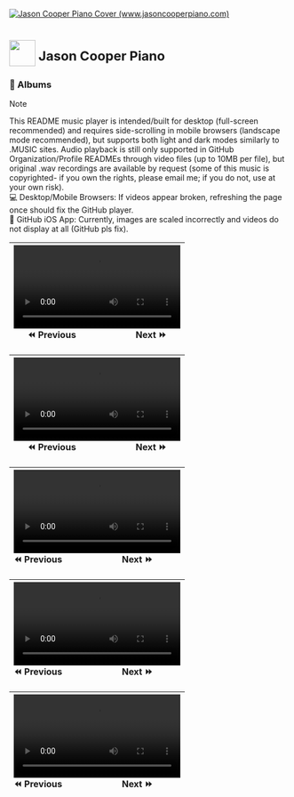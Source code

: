 <a href="https://www.jasoncooperpiano.com"><img src="https://github.com/user-attachments/assets/de1dc0ea-97a3-40aa-a027-ad44b7af9302" alt="Jason Cooper Piano Cover (www.jasoncooperpiano.com)"></a>
# <a name="0" href='https://www.jasoncooperpiano.com'><img src='https://github.com/user-attachments/assets/031590f8-e85a-4e16-ab45-ee3b29f03b91' style='width:47px;height:47px;'></a><sup>  Jason Cooper Piano</sup>
### :minidisc: Albums
> [!NOTE]
> This README music player is intended/built for desktop (full-screen recommended) and requires side-scrolling in mobile browsers (landscape mode recommended), but supports both light and dark modes similarly to .MUSIC sites. Audio playback is still only supported in GitHub Organization/Profile READMEs through video files (up to 10MB per file), but original .wav recordings are available by request (some of this music is copyrighted- if you own the rights, please email me; if you do not, use at your own risk).<br/>:computer: Desktop/Mobile Browsers: If videos appear broken, refreshing the page once should fix the GitHub player.<br/>:iphone: GitHub iOS App: Currently, images are scaled incorrectly and videos do not display at all (GitHub pls fix).


|<video preload="metadata" src='https://github.com/user-attachments/assets/353b313b-8132-47fb-9fd1-6fef111c5a79'></video><br/>:rewind:&nbsp;Previous&nbsp;&nbsp;&nbsp;&nbsp;&nbsp;&nbsp;&nbsp;&nbsp;&nbsp;&nbsp;&nbsp;&nbsp;&nbsp;&nbsp;&nbsp;&nbsp;&nbsp;&nbsp;&nbsp;&nbsp;&nbsp;&nbsp;&nbsp;&nbsp;&nbsp;Next&nbsp;:fast_forward:|
|:-:|

|<video preload="metadata" src='https://github.com/user-attachments/assets/a74e7c25-0cfc-4a96-93a6-ce85e82e9fc1'></video><br/>:rewind:&nbsp;Previous&nbsp;&nbsp;&nbsp;&nbsp;&nbsp;&nbsp;&nbsp;&nbsp;&nbsp;&nbsp;&nbsp;&nbsp;&nbsp;&nbsp;&nbsp;&nbsp;&nbsp;&nbsp;&nbsp;&nbsp;&nbsp;&nbsp;&nbsp;&nbsp;&nbsp;Next&nbsp;:fast_forward:|
|:-:|

|<video src='https://github.com/user-attachments/assets/5a74f316-fe14-4362-a5b0-5f415b00e052'></video><br/>:rewind:&nbsp;Previous&nbsp;&nbsp;&nbsp;&nbsp;&nbsp;&nbsp;&nbsp;&nbsp;&nbsp;&nbsp;&nbsp;&nbsp;&nbsp;&nbsp;&nbsp;&nbsp;&nbsp;&nbsp;&nbsp;&nbsp;&nbsp;&nbsp;&nbsp;&nbsp;&nbsp;Next&nbsp;:fast_forward:|
|:--|

|<video src='https://github.com/user-attachments/assets/f18a7010-95eb-47e1-971d-bb94f57f5136'></video><br/>:rewind:&nbsp;Previous&nbsp;&nbsp;&nbsp;&nbsp;&nbsp;&nbsp;&nbsp;&nbsp;&nbsp;&nbsp;&nbsp;&nbsp;&nbsp;&nbsp;&nbsp;&nbsp;&nbsp;&nbsp;&nbsp;&nbsp;&nbsp;&nbsp;&nbsp;&nbsp;&nbsp;Next&nbsp;:fast_forward:|
|:--|

|<video src='https://github.com/user-attachments/assets/5dfa6a4a-bc6d-4103-81cb-06b1c693160c'></video><br/>:rewind:&nbsp;Previous&nbsp;&nbsp;&nbsp;&nbsp;&nbsp;&nbsp;&nbsp;&nbsp;&nbsp;&nbsp;&nbsp;&nbsp;&nbsp;&nbsp;&nbsp;&nbsp;&nbsp;&nbsp;&nbsp;&nbsp;&nbsp;&nbsp;&nbsp;&nbsp;&nbsp;Next&nbsp;:fast_forward:|
|:--|



<!--
|[A Jason Cooper Christmas (SoundCloud)](https://soundcloud.com/jasoncooperpiano/sets/ajasoncooperchristmas?si=ef5b0c1a4bb44e05855c37c80a20ac9a&utm_source=clipboard&utm_medium=text&utm_campaign=social_sharing)<br/><sub><a href="https://soundcloud.com/jasoncooperpiano/sets/ajasoncooperchristmas?si=ef5b0c1a4bb44e05855c37c80a20ac9a&utm_source=clipboard&utm_medium=text&utm_campaign=social_sharing"><img src="https://github.com/user-attachments/assets/2e508715-ea33-43ec-9d67-68cd13c35f2a" alt="A Jason Cooper Christmas (SoundCloud)" style="width:400px;height:400px;"></a></sub><br/>&nbsp;&nbsp;&nbsp;&nbsp;&nbsp;&nbsp;&nbsp;&nbsp;&nbsp;&nbsp;&nbsp;&nbsp;&nbsp;&nbsp;&nbsp;&nbsp;&nbsp;&nbsp;&nbsp;&nbsp;&nbsp;&nbsp;&nbsp;&nbsp;&nbsp;&nbsp;&nbsp;&nbsp;&nbsp;&nbsp;&nbsp;&nbsp;&nbsp;&nbsp;&nbsp;&nbsp;&nbsp;&nbsp;&nbsp;&nbsp;&nbsp;&nbsp;&nbsp;&nbsp;&nbsp;&nbsp;&nbsp;&nbsp;&nbsp;&nbsp;&nbsp;&nbsp;&nbsp;&nbsp;_______[:fast_forward:](#1)<br/><sub>[A Holly Jolly Christmas](#1) \| [All I Want For Christmas Is You](#2) \| [Christmas Time Is Here](#3) \| [I'll Be Home For Christmas](#4) \| [I've Got My Love To Keep Me Warm](#5) \| [Jingle Bells](#6) \| [O Christmas Tree](#7) \| [Rockin' Around The Christmas Tree](#8) \| [Rudolph The Red Nosed Reindeer](#9) \| [The Christmas Song](#10)</sub>|[On Cooper Street (SoundCloud)](https://soundcloud.com/jasoncooperpiano/sets/oncooperstreet?si=fcbfbf98b6b3425ab954d63016038917&utm_source=clipboard&utm_medium=text&utm_campaign=social_sharing)<br/><sub><a href="https://soundcloud.com/jasoncooperpiano/sets/oncooperstreet?si=fcbfbf98b6b3425ab954d63016038917&utm_source=clipboard&utm_medium=text&utm_campaign=social_sharing"><img src="https://github.com/user-attachments/assets/687f88f0-46ca-47cd-8238-8a55642fe7be" alt="On Cooper Street (SoundCloud)" style="width:400px;height:400px;"></a></sub><br/>&nbsp;&nbsp;&nbsp;&nbsp;&nbsp;&nbsp;&nbsp;&nbsp;&nbsp;&nbsp;&nbsp;&nbsp;&nbsp;&nbsp;&nbsp;&nbsp;&nbsp;&nbsp;&nbsp;&nbsp;&nbsp;&nbsp;&nbsp;&nbsp;&nbsp;&nbsp;&nbsp;&nbsp;&nbsp;&nbsp;&nbsp;&nbsp;&nbsp;&nbsp;&nbsp;&nbsp;&nbsp;&nbsp;&nbsp;&nbsp;&nbsp;&nbsp;&nbsp;&nbsp;&nbsp;&nbsp;&nbsp;&nbsp;&nbsp;&nbsp;&nbsp;&nbsp;&nbsp;&nbsp;_______[:fast_forward:](#1)<br/><sub>[All The Things You Are](#1) \| [Autumn Leaves](#2) \| [Bushel and a Peck / Chattanooga Choo Choo](#3) \| [Close To You](#4) \| [Don't Get Around Much Anymore](#5) \| [Isn't She Lovely / Piano Man](#6) \| [Just The Two Of Us](#7) \| [Moondance / Bumble Boogie](#8) \| [When I Was Your Man](#9) \| [Prelude in G minor, Op. 23, No. 5 - Sergei Rachmaninoff](#10)</sub>|
|:-:|:-:|
|<a name="1"></a>[A Holly Jolly Christmas (SoundCloud)](https://soundcloud.com/jasoncooperpiano/a-holly-jolly-christmas?in=jasoncooperpiano/sets/ajasoncooperchristmas&si=0ec70b1fc5c34dbb8e876b60ff0118a6&utm_source=clipboard&utm_medium=text&utm_campaign=social_sharing)<br/><sup>[Back to Albums](#0)</sup><video src='https://github.com/user-attachments/assets/11a81391-9e8a-470d-8c7b-5b3683c30322'></video><br/>[:rewind:](#10)&nbsp;&nbsp;&nbsp;&nbsp;&nbsp;&nbsp;&nbsp;&nbsp;&nbsp;&nbsp;&nbsp;&nbsp;&nbsp;&nbsp;&nbsp;&nbsp;&nbsp;&nbsp;&nbsp;&nbsp;&nbsp;&nbsp;&nbsp;&nbsp;&nbsp;&nbsp;&nbsp;&nbsp;&nbsp;&nbsp;&nbsp;&nbsp;&nbsp;&nbsp;&nbsp;&nbsp;&nbsp;&nbsp;&nbsp;&nbsp;&nbsp;&nbsp;&nbsp;&nbsp;&nbsp;&nbsp;&nbsp;&nbsp;&nbsp;&nbsp;&nbsp;&nbsp;&nbsp;&nbsp;_______[:fast_forward:](#2)<br/><sub>***A Holly Jolly Christmas*** \| [All I Want For Christmas Is You](#2) \| [Christmas Time Is Here](#3) \| [I'll Be Home For Christmas](#4) \| [I've Got My Love To Keep Me Warm](#5) \| [Jingle Bells](#6) \| [O Christmas Tree](#7) \| [Rockin' Around The Christmas Tree](#8) \| [Rudolph The Red Nosed Reindeer](#9) \| [The Christmas Song](#10)</sub>|[All The Things You Are (SoundCloud)](https://soundcloud.com/jasoncooperpiano/all-the-things-you-are?in=jasoncooperpiano/sets/oncooperstreet&si=36c19395abbf498c8ea4e92fee684842&utm_source=clipboard&utm_medium=text&utm_campaign=social_sharing)<br/><sup>[Back to Albums](#0)</sup><video src='https://github.com/user-attachments/assets/d7107f85-4ba0-497b-ba39-741670c1b75a'></video><br/>[:rewind:](#10)&nbsp;&nbsp;&nbsp;&nbsp;&nbsp;&nbsp;&nbsp;&nbsp;&nbsp;&nbsp;&nbsp;&nbsp;&nbsp;&nbsp;&nbsp;&nbsp;&nbsp;&nbsp;&nbsp;&nbsp;&nbsp;&nbsp;&nbsp;&nbsp;&nbsp;&nbsp;&nbsp;&nbsp;&nbsp;&nbsp;&nbsp;&nbsp;&nbsp;&nbsp;&nbsp;&nbsp;&nbsp;&nbsp;&nbsp;&nbsp;&nbsp;&nbsp;&nbsp;&nbsp;&nbsp;&nbsp;&nbsp;&nbsp;&nbsp;&nbsp;&nbsp;&nbsp;&nbsp;&nbsp;_______[:fast_forward:](#2)<br/><sub>***All The Things You Are*** \| [Autumn Leaves](#2) \| [Bushel and a Peck / Chattanooga Choo Choo](#3) \| [Close To You](#4) \| [Don't Get Around Much Anymore](#5) \| [Isn't She Lovely / Piano Man](#6) \| [Just The Two Of Us](#7) \| [Moondance / Bumble Boogie](#8) \| [When I Was Your Man](#9) \| [Prelude in G minor, Op. 23, No. 5 - Sergei Rachmaninoff](#10)</sub>|
|<a name="2"></a>[All I Want For Christmas Is You (SoundCloud)](https://soundcloud.com/jasoncooperpiano/all-i-want-for-christmas-is-you?in=jasoncooperpiano/sets/ajasoncooperchristmas&si=5a3f4a6889854e8db869e38a70898ddb&utm_source=clipboard&utm_medium=text&utm_campaign=social_sharing)<br/><sup>[Back to Albums](#0)</sup><video src='https://github.com/user-attachments/assets/d6cf44f4-459f-4088-b5f8-bf4198825910'></video><br/>[:rewind:](#1)&nbsp;&nbsp;&nbsp;&nbsp;&nbsp;&nbsp;&nbsp;&nbsp;&nbsp;&nbsp;&nbsp;&nbsp;&nbsp;&nbsp;&nbsp;&nbsp;&nbsp;&nbsp;&nbsp;&nbsp;&nbsp;&nbsp;&nbsp;&nbsp;&nbsp;&nbsp;&nbsp;&nbsp;&nbsp;&nbsp;&nbsp;&nbsp;&nbsp;&nbsp;&nbsp;&nbsp;&nbsp;&nbsp;&nbsp;&nbsp;&nbsp;&nbsp;&nbsp;&nbsp;&nbsp;&nbsp;&nbsp;&nbsp;&nbsp;&nbsp;&nbsp;&nbsp;&nbsp;&nbsp;_______[:fast_forward:](#3)<br/><sub>[A Holly Jolly Christmas](#1) \| ***All I Want For Christmas Is You*** \| [Christmas Time Is Here](#3) \| [I'll Be Home For Christmas](#4) \| [I've Got My Love To Keep Me Warm](#5) \| [Jingle Bells](#6) \| [O Christmas Tree](#7) \| [Rockin' Around The Christmas Tree](#8) \| [Rudolph The Red Nosed Reindeer](#9) \| [The Christmas Song](#10)</sub>|[Autumn Leaves (SoundCloud)](https://soundcloud.com/jasoncooperpiano/autumn-leaves?in=jasoncooperpiano/sets/oncooperstreet&si=ff9b557154ba45eaa97e1d454468882e&utm_source=clipboard&utm_medium=text&utm_campaign=social_sharing)<br/><sup>[Back to Albums](#0)</sup><video src='https://github.com/user-attachments/assets/49cd3525-f33c-4ea8-85de-4f9b3a6d590b'></video><br/>[:rewind:](#1)&nbsp;&nbsp;&nbsp;&nbsp;&nbsp;&nbsp;&nbsp;&nbsp;&nbsp;&nbsp;&nbsp;&nbsp;&nbsp;&nbsp;&nbsp;&nbsp;&nbsp;&nbsp;&nbsp;&nbsp;&nbsp;&nbsp;&nbsp;&nbsp;&nbsp;&nbsp;&nbsp;&nbsp;&nbsp;&nbsp;&nbsp;&nbsp;&nbsp;&nbsp;&nbsp;&nbsp;&nbsp;&nbsp;&nbsp;&nbsp;&nbsp;&nbsp;&nbsp;&nbsp;&nbsp;&nbsp;&nbsp;&nbsp;&nbsp;&nbsp;&nbsp;&nbsp;&nbsp;&nbsp;_______[:fast_forward:](#3)<br/><sub>[All The Things You Are](#1) \| ***Autumn Leaves*** \| [Bushel and a Peck / Chattanooga Choo Choo](#3) \| [Close To You](#4) \| [Don't Get Around Much Anymore](#5) \| [Isn't She Lovely / Piano Man](#6) \| [Just The Two Of Us](#7) \| [Moondance / Bumble Boogie](#8) \| [When I Was Your Man](#9) \| [Prelude in G minor, Op. 23, No. 5 - Sergei Rachmaninoff](#10)</sub>|
|<a name="3"></a>[Christmas Time Is Here (SoundCloud)](https://soundcloud.com/jasoncooperpiano/christmas-time-is-here?in=jasoncooperpiano/sets/ajasoncooperchristmas&si=4801298bc61e46ff98dd4e9991f07f1e&utm_source=clipboard&utm_medium=text&utm_campaign=social_sharing)<br/><sup>[Back to Albums](#0)</sup><video src='https://github.com/user-attachments/assets/ffd45d18-c285-4a7b-97c5-bd85c901628e'></video><br/>[:rewind:](#2)&nbsp;&nbsp;&nbsp;&nbsp;&nbsp;&nbsp;&nbsp;&nbsp;&nbsp;&nbsp;&nbsp;&nbsp;&nbsp;&nbsp;&nbsp;&nbsp;&nbsp;&nbsp;&nbsp;&nbsp;&nbsp;&nbsp;&nbsp;&nbsp;&nbsp;&nbsp;&nbsp;&nbsp;&nbsp;&nbsp;&nbsp;&nbsp;&nbsp;&nbsp;&nbsp;&nbsp;&nbsp;&nbsp;&nbsp;&nbsp;&nbsp;&nbsp;&nbsp;&nbsp;&nbsp;&nbsp;&nbsp;&nbsp;&nbsp;&nbsp;&nbsp;&nbsp;&nbsp;&nbsp;_______[:fast_forward:](#4)<br/><sub>[A Holly Jolly Christmas](#1) \| [All I Want For Christmas Is You](#2) \| ***Christmas Time Is Here*** \| [I'll Be Home For Christmas](#4) \| [I've Got My Love To Keep Me Warm](#5) \| [Jingle Bells](#6) \| [O Christmas Tree](#7) \| [Rockin' Around The Christmas Tree](#8) \| [Rudolph The Red Nosed Reindeer](#9) \| [The Christmas Song](#10)</sub>|[Bushel and a Peck / Chattanooga Choo Choo (SoundCloud)](https://soundcloud.com/jasoncooperpiano/bushel-and-a-peck-chattanooga-choo-choo?in=jasoncooperpiano/sets/oncooperstreet&si=1facad5141654eaf92ff7d72dfd77e16&utm_source=clipboard&utm_medium=text&utm_campaign=social_sharing)<br/><sup>[Back to Albums](#0)</sup><video src='https://github.com/user-attachments/assets/ee9e4ced-2543-4c64-bc51-37b957aac3de'></video><br/>[:rewind:](#2)&nbsp;&nbsp;&nbsp;&nbsp;&nbsp;&nbsp;&nbsp;&nbsp;&nbsp;&nbsp;&nbsp;&nbsp;&nbsp;&nbsp;&nbsp;&nbsp;&nbsp;&nbsp;&nbsp;&nbsp;&nbsp;&nbsp;&nbsp;&nbsp;&nbsp;&nbsp;&nbsp;&nbsp;&nbsp;&nbsp;&nbsp;&nbsp;&nbsp;&nbsp;&nbsp;&nbsp;&nbsp;&nbsp;&nbsp;&nbsp;&nbsp;&nbsp;&nbsp;&nbsp;&nbsp;&nbsp;&nbsp;&nbsp;&nbsp;&nbsp;&nbsp;&nbsp;&nbsp;&nbsp;_______[:fast_forward:](#4)<br/><sub>[All The Things You Are](#1) \| [Autumn Leaves](#2) \| ***Bushel and a Peck / Chattanooga Choo Choo*** \| [Close To You](#4) \| [Don't Get Around Much Anymore](#5) \| [Isn't She Lovely / Piano Man](#6) \| [Just The Two Of Us](#7) \| [Moondance / Bumble Boogie](#8) \| [When I Was Your Man](#9) \| [Prelude in G minor, Op. 23, No. 5 - Sergei Rachmaninoff](#10)</sub>|
|<a name="4"></a>[I'll Be Home For Christmas (SoundCloud)](https://soundcloud.com/jasoncooperpiano/ill-be-home-for-christmas?in=jasoncooperpiano/sets/ajasoncooperchristmas&si=063114f072e344c09b4aa560ca01b970&utm_source=clipboard&utm_medium=text&utm_campaign=social_sharing)<br/><sup>[Back to Albums](#0)</sup><video src='https://github.com/user-attachments/assets/b1747c6f-b80c-405a-9899-6b1c9e4412a8'></video><br/>[:rewind:](#3)&nbsp;&nbsp;&nbsp;&nbsp;&nbsp;&nbsp;&nbsp;&nbsp;&nbsp;&nbsp;&nbsp;&nbsp;&nbsp;&nbsp;&nbsp;&nbsp;&nbsp;&nbsp;&nbsp;&nbsp;&nbsp;&nbsp;&nbsp;&nbsp;&nbsp;&nbsp;&nbsp;&nbsp;&nbsp;&nbsp;&nbsp;&nbsp;&nbsp;&nbsp;&nbsp;&nbsp;&nbsp;&nbsp;&nbsp;&nbsp;&nbsp;&nbsp;&nbsp;&nbsp;&nbsp;&nbsp;&nbsp;&nbsp;&nbsp;&nbsp;&nbsp;&nbsp;&nbsp;&nbsp;_______[:fast_forward:](#5)<br/><sub>[A Holly Jolly Christmas](#1) \| [All I Want For Christmas Is You](#2) \| [Christmas Time Is Here](#3) \| ***I'll Be Home For Christmas*** \| [I've Got My Love To Keep Me Warm](#5) \| [Jingle Bells](#6) \| [O Christmas Tree](#7) \| [Rockin' Around The Christmas Tree](#8) \| [Rudolph The Red Nosed Reindeer](#9) \| [The Christmas Song](#10)</sub>|[Close To You (SoundCloud)](https://soundcloud.com/jasoncooperpiano/close-to-you?in=jasoncooperpiano/sets/oncooperstreet&si=a13995cfe5af421688dd093d3f064a50&utm_source=clipboard&utm_medium=text&utm_campaign=social_sharing)<br/><sup>[Back to Albums](#0)</sup><video src='https://github.com/user-attachments/assets/fa55fdb7-12fa-4f0c-98ff-44d8fe8893e2'></video><br/>[:rewind:](#3)&nbsp;&nbsp;&nbsp;&nbsp;&nbsp;&nbsp;&nbsp;&nbsp;&nbsp;&nbsp;&nbsp;&nbsp;&nbsp;&nbsp;&nbsp;&nbsp;&nbsp;&nbsp;&nbsp;&nbsp;&nbsp;&nbsp;&nbsp;&nbsp;&nbsp;&nbsp;&nbsp;&nbsp;&nbsp;&nbsp;&nbsp;&nbsp;&nbsp;&nbsp;&nbsp;&nbsp;&nbsp;&nbsp;&nbsp;&nbsp;&nbsp;&nbsp;&nbsp;&nbsp;&nbsp;&nbsp;&nbsp;&nbsp;&nbsp;&nbsp;&nbsp;&nbsp;&nbsp;&nbsp;_______[:fast_forward:](#5)<br/><sub>[All The Things You Are](#1) \| [Autumn Leaves](#2) \| [Bushel and a Peck / Chattanooga Choo Choo](#3) \| ***Close To You*** \| [Don't Get Around Much Anymore](#5) \| [Isn't She Lovely / Piano Man](#6) \| [Just The Two Of Us](#7) \| [Moondance / Bumble Boogie](#8) \| [When I Was Your Man](#9) \| [Prelude in G minor, Op. 23, No. 5 - Sergei Rachmaninoff](#10)</sub>|
|<a name="5"></a>[I've Got My Love To Keep Me Warm (SoundCloud)](https://soundcloud.com/jasoncooperpiano/ive-got-my-love-to-keep-me-warm?in=jasoncooperpiano/sets/ajasoncooperchristmas&si=712cdb3e912046c986e7f8c508a49c5a&utm_source=clipboard&utm_medium=text&utm_campaign=social_sharing)<br/><sup>[Back to Albums](#0)</sup><video src='https://github.com/user-attachments/assets/fab01767-320f-4786-9151-85258172e42c'></video><br/>[:rewind:](#4)&nbsp;&nbsp;&nbsp;&nbsp;&nbsp;&nbsp;&nbsp;&nbsp;&nbsp;&nbsp;&nbsp;&nbsp;&nbsp;&nbsp;&nbsp;&nbsp;&nbsp;&nbsp;&nbsp;&nbsp;&nbsp;&nbsp;&nbsp;&nbsp;&nbsp;&nbsp;&nbsp;&nbsp;&nbsp;&nbsp;&nbsp;&nbsp;&nbsp;&nbsp;&nbsp;&nbsp;&nbsp;&nbsp;&nbsp;&nbsp;&nbsp;&nbsp;&nbsp;&nbsp;&nbsp;&nbsp;&nbsp;&nbsp;&nbsp;&nbsp;&nbsp;&nbsp;&nbsp;&nbsp;_______[:fast_forward:](#6)<br/><sub>[A Holly Jolly Christmas](#1) \| [All I Want For Christmas Is You](#2) \| [Christmas Time Is Here](#3) \| [I'll Be Home For Christmas](#4) \| ***I've Got My Love To Keep Me Warm*** \| [Jingle Bells](#6) \| [O Christmas Tree](#7) \| [Rockin' Around The Christmas Tree](#8) \| [Rudolph The Red Nosed Reindeer](#9) \| [The Christmas Song](#10)</sub>|[Don't Get Around Much Anymore (SoundCloud)](https://soundcloud.com/jasoncooperpiano/dont-get-around-much-anymore?in=jasoncooperpiano/sets/oncooperstreet&si=d3b78d98dbac4e968f4e46cafe784b9c&utm_source=clipboard&utm_medium=text&utm_campaign=social_sharing)<br/><sup>[Back to Albums](#0)</sup><video src='https://github.com/user-attachments/assets/cef4c5c7-e678-4f85-80f7-25527536802d'></video><br/>[:rewind:](#4)&nbsp;&nbsp;&nbsp;&nbsp;&nbsp;&nbsp;&nbsp;&nbsp;&nbsp;&nbsp;&nbsp;&nbsp;&nbsp;&nbsp;&nbsp;&nbsp;&nbsp;&nbsp;&nbsp;&nbsp;&nbsp;&nbsp;&nbsp;&nbsp;&nbsp;&nbsp;&nbsp;&nbsp;&nbsp;&nbsp;&nbsp;&nbsp;&nbsp;&nbsp;&nbsp;&nbsp;&nbsp;&nbsp;&nbsp;&nbsp;&nbsp;&nbsp;&nbsp;&nbsp;&nbsp;&nbsp;&nbsp;&nbsp;&nbsp;&nbsp;&nbsp;&nbsp;&nbsp;&nbsp;_______[:fast_forward:](#6)<br/><sub>[All The Things You Are](#1) \| [Autumn Leaves](#2) \| [Bushel and a Peck / Chattanooga Choo Choo](#3) \| [Close To You](#4) \| ***Don't Get Around Much Anymore*** \| [Isn't She Lovely / Piano Man](#6) \| [Just The Two Of Us](#7) \| [Moondance / Bumble Boogie](#8) \| [When I Was Your Man](#9) \| [Prelude in G minor, Op. 23, No. 5 - Sergei Rachmaninoff](#10)</sub>|
|<a name="6"></a>[Jingle Bells (SoundCloud)](https://soundcloud.com/jasoncooperpiano/jingle-bells?in=jasoncooperpiano/sets/ajasoncooperchristmas&si=1cce4d09a22745009ebe38d6707046f3&utm_source=clipboard&utm_medium=text&utm_campaign=social_sharing)<br/><sup>[Back to Albums](#0)</sup><video src='https://github.com/user-attachments/assets/df8a2ffb-67eb-4fd5-aa3b-008ae8a06288'></video><br/>[:rewind:](#5)&nbsp;&nbsp;&nbsp;&nbsp;&nbsp;&nbsp;&nbsp;&nbsp;&nbsp;&nbsp;&nbsp;&nbsp;&nbsp;&nbsp;&nbsp;&nbsp;&nbsp;&nbsp;&nbsp;&nbsp;&nbsp;&nbsp;&nbsp;&nbsp;&nbsp;&nbsp;&nbsp;&nbsp;&nbsp;&nbsp;&nbsp;&nbsp;&nbsp;&nbsp;&nbsp;&nbsp;&nbsp;&nbsp;&nbsp;&nbsp;&nbsp;&nbsp;&nbsp;&nbsp;&nbsp;&nbsp;&nbsp;&nbsp;&nbsp;&nbsp;&nbsp;&nbsp;&nbsp;&nbsp;_______[:fast_forward:](#7)<br/><sub>[A Holly Jolly Christmas](#1) \| [All I Want For Christmas Is You](#2) \| [Christmas Time Is Here](#3) \| [I'll Be Home For Christmas](#4) \| [I've Got My Love To Keep Me Warm](#5) \| ***Jingle Bells*** \| [O Christmas Tree](#7) \| [Rockin' Around The Christmas Tree](#8) \| [Rudolph The Red Nosed Reindeer](#9) \| [The Christmas Song](#10)</sub>|[Isn't She Lovely / Piano Man (SoundCloud)](https://soundcloud.com/jasoncooperpiano/isnt-she-lovely-piano-man?in=jasoncooperpiano/sets/oncooperstreet&si=7d3783dc13ab4a6b9133c20c2dc3583b&utm_source=clipboard&utm_medium=text&utm_campaign=social_sharing)<br/><sup>[Back to Albums](#0)</sup><video src='https://github.com/user-attachments/assets/da95b0f0-9ae5-4037-bf61-5f716a93094f'></video><br/>[:rewind:](#5)&nbsp;&nbsp;&nbsp;&nbsp;&nbsp;&nbsp;&nbsp;&nbsp;&nbsp;&nbsp;&nbsp;&nbsp;&nbsp;&nbsp;&nbsp;&nbsp;&nbsp;&nbsp;&nbsp;&nbsp;&nbsp;&nbsp;&nbsp;&nbsp;&nbsp;&nbsp;&nbsp;&nbsp;&nbsp;&nbsp;&nbsp;&nbsp;&nbsp;&nbsp;&nbsp;&nbsp;&nbsp;&nbsp;&nbsp;&nbsp;&nbsp;&nbsp;&nbsp;&nbsp;&nbsp;&nbsp;&nbsp;&nbsp;&nbsp;&nbsp;&nbsp;&nbsp;&nbsp;&nbsp;_______[:fast_forward:](#7)<br/><sub>[All The Things You Are](#1) \| [Autumn Leaves](#2) \| [Bushel and a Peck / Chattanooga Choo Choo](#3) \| [Close To You](#4) \| [Don't Get Around Much Anymore](#5) \| ***Isn't She Lovely / Piano Man*** \| [Just The Two Of Us](#7) \| [Moondance / Bumble Boogie](#8) \| [When I Was Your Man](#9) \| [Prelude in G minor, Op. 23, No. 5 - Sergei Rachmaninoff](#10)</sub>|
|<a name="7"></a>[O Christmas Tree (SoundCloud)](https://soundcloud.com/jasoncooperpiano/o-christmas-tree?in=jasoncooperpiano/sets/ajasoncooperchristmas&si=3d78226dc8a8435ab6ecb262362e8be0&utm_source=clipboard&utm_medium=text&utm_campaign=social_sharing)<br/><sup>[Back to Albums](#0)</sup><video src='https://github.com/user-attachments/assets/98e3383e-78a5-4978-b746-eaef423f7aa9'></video><br/>[:rewind:](#6)&nbsp;&nbsp;&nbsp;&nbsp;&nbsp;&nbsp;&nbsp;&nbsp;&nbsp;&nbsp;&nbsp;&nbsp;&nbsp;&nbsp;&nbsp;&nbsp;&nbsp;&nbsp;&nbsp;&nbsp;&nbsp;&nbsp;&nbsp;&nbsp;&nbsp;&nbsp;&nbsp;&nbsp;&nbsp;&nbsp;&nbsp;&nbsp;&nbsp;&nbsp;&nbsp;&nbsp;&nbsp;&nbsp;&nbsp;&nbsp;&nbsp;&nbsp;&nbsp;&nbsp;&nbsp;&nbsp;&nbsp;&nbsp;&nbsp;&nbsp;&nbsp;&nbsp;&nbsp;&nbsp;_______[:fast_forward:](#8)<br/><sub>[A Holly Jolly Christmas](#1) \| [All I Want For Christmas Is You](#2) \| [Christmas Time Is Here](#3) \| [I'll Be Home For Christmas](#4) \| [I've Got My Love To Keep Me Warm](#5) \| [Jingle Bells](#6) \| ***O Christmas Tree*** \| [Rockin' Around The Christmas Tree](#8) \| [Rudolph The Red Nosed Reindeer](#9) \| [The Christmas Song](#10)</sub>|[Just The Two Of Us (SoundCloud)](https://soundcloud.com/jasoncooperpiano/just-the-two-of-us?in=jasoncooperpiano/sets/oncooperstreet&si=e951becde20445eb948ebe9611df0d89&utm_source=clipboard&utm_medium=text&utm_campaign=social_sharing)<br/><sup>[Back to Albums](#0)</sup><video src='https://github.com/user-attachments/assets/9c31d06e-03d7-44c4-a867-03ae12035ad2'></video><br/>[:rewind:](#6)&nbsp;&nbsp;&nbsp;&nbsp;&nbsp;&nbsp;&nbsp;&nbsp;&nbsp;&nbsp;&nbsp;&nbsp;&nbsp;&nbsp;&nbsp;&nbsp;&nbsp;&nbsp;&nbsp;&nbsp;&nbsp;&nbsp;&nbsp;&nbsp;&nbsp;&nbsp;&nbsp;&nbsp;&nbsp;&nbsp;&nbsp;&nbsp;&nbsp;&nbsp;&nbsp;&nbsp;&nbsp;&nbsp;&nbsp;&nbsp;&nbsp;&nbsp;&nbsp;&nbsp;&nbsp;&nbsp;&nbsp;&nbsp;&nbsp;&nbsp;&nbsp;&nbsp;&nbsp;&nbsp;_______[:fast_forward:](#8)<br/><sub>[All The Things You Are](#1) \| [Autumn Leaves](#2) \| [Bushel and a Peck / Chattanooga Choo Choo](#3) \| [Close To You](#4) \| [Don't Get Around Much Anymore](#5) \| [Isn't She Lovely / Piano Man](#6) \| ***Just The Two Of Us*** \| [Moondance / Bumble Boogie](#8) \| [When I Was Your Man](#9) \| [Prelude in G minor, Op. 23, No. 5 - Sergei Rachmaninoff](#10)</sub>|
|<a name="8"></a>[Rockin' Around The Christmas Tree (SoundCloud)](https://soundcloud.com/jasoncooperpiano/rockin-around-the-christmas-tree?in=jasoncooperpiano/sets/ajasoncooperchristmas&si=04aaadf2be52422383653dd65c5ff6f0&utm_source=clipboard&utm_medium=text&utm_campaign=social_sharing)<br/><sup>[Back to Albums](#0)</sup><video src='https://github.com/user-attachments/assets/ad84418e-69fd-427d-a494-873ecbc0e086'></video><br/>[:rewind:](#7)&nbsp;&nbsp;&nbsp;&nbsp;&nbsp;&nbsp;&nbsp;&nbsp;&nbsp;&nbsp;&nbsp;&nbsp;&nbsp;&nbsp;&nbsp;&nbsp;&nbsp;&nbsp;&nbsp;&nbsp;&nbsp;&nbsp;&nbsp;&nbsp;&nbsp;&nbsp;&nbsp;&nbsp;&nbsp;&nbsp;&nbsp;&nbsp;&nbsp;&nbsp;&nbsp;&nbsp;&nbsp;&nbsp;&nbsp;&nbsp;&nbsp;&nbsp;&nbsp;&nbsp;&nbsp;&nbsp;&nbsp;&nbsp;&nbsp;&nbsp;&nbsp;&nbsp;&nbsp;&nbsp;_______[:fast_forward:](#9)<br/><sub>[A Holly Jolly Christmas](#1) \| [All I Want For Christmas Is You](#2) \| [Christmas Time Is Here](#3) \| [I'll Be Home For Christmas](#4) \| [I've Got My Love To Keep Me Warm](#5) \| [Jingle Bells](#6) \| [O Christmas Tree](#7) \| ***Rockin' Around The Christmas Tree*** \| [Rudolph The Red Nosed Reindeer](#9) \| [The Christmas Song](#10)</sub>|[Moondance / Bumble Boogie (SoundCloud)](https://soundcloud.com/jasoncooperpiano/moondance-bumble-boogie?in=jasoncooperpiano/sets/oncooperstreet&si=829b2671e853455fa75ca88037be9464&utm_source=clipboard&utm_medium=text&utm_campaign=social_sharing)<br/><sup>[Back to Albums](#0)</sup><video src='https://github.com/user-attachments/assets/cb1a9660-60c3-4ce0-b21b-8674ebe0a1e5'></video><br/>[:rewind:](#7)&nbsp;&nbsp;&nbsp;&nbsp;&nbsp;&nbsp;&nbsp;&nbsp;&nbsp;&nbsp;&nbsp;&nbsp;&nbsp;&nbsp;&nbsp;&nbsp;&nbsp;&nbsp;&nbsp;&nbsp;&nbsp;&nbsp;&nbsp;&nbsp;&nbsp;&nbsp;&nbsp;&nbsp;&nbsp;&nbsp;&nbsp;&nbsp;&nbsp;&nbsp;&nbsp;&nbsp;&nbsp;&nbsp;&nbsp;&nbsp;&nbsp;&nbsp;&nbsp;&nbsp;&nbsp;&nbsp;&nbsp;&nbsp;&nbsp;&nbsp;&nbsp;&nbsp;&nbsp;&nbsp;_______[:fast_forward:](#9)<br/><sub>[All The Things You Are](#1) \| [Autumn Leaves](#2) \| [Bushel and a Peck / Chattanooga Choo Choo](#3) \| [Close To You](#4) \| [Don't Get Around Much Anymore](#5) \| [Isn't She Lovely / Piano Man](#6) \| [Just The Two Of Us](#7) \| ***Moondance / Bumble Boogie*** \| [When I Was Your Man](#9) \| [Prelude in G minor, Op. 23, No. 5 - Sergei Rachmaninoff](#10)</sub>|
|<a name="9"></a>[Rudolph The Red Nosed Reindeer (SoundCloud)](https://soundcloud.com/jasoncooperpiano/rudolph-the-red-nosed-reindeer?in=jasoncooperpiano/sets/ajasoncooperchristmas&si=0d8d93f53fb8491591636b50e1b30274&utm_source=clipboard&utm_medium=text&utm_campaign=social_sharing)<br/><sup>[Back to Albums](#0)</sup><video src='https://github.com/user-attachments/assets/4126d46d-c519-4b8e-b4b1-96800138b78f'></video><br/>[:rewind:](#8)&nbsp;&nbsp;&nbsp;&nbsp;&nbsp;&nbsp;&nbsp;&nbsp;&nbsp;&nbsp;&nbsp;&nbsp;&nbsp;&nbsp;&nbsp;&nbsp;&nbsp;&nbsp;&nbsp;&nbsp;&nbsp;&nbsp;&nbsp;&nbsp;&nbsp;&nbsp;&nbsp;&nbsp;&nbsp;&nbsp;&nbsp;&nbsp;&nbsp;&nbsp;&nbsp;&nbsp;&nbsp;&nbsp;&nbsp;&nbsp;&nbsp;&nbsp;&nbsp;&nbsp;&nbsp;&nbsp;&nbsp;&nbsp;&nbsp;&nbsp;&nbsp;&nbsp;&nbsp;&nbsp;_______[:fast_forward:](#10)<br/><sub>[A Holly Jolly Christmas](#1) \| [All I Want For Christmas Is You](#2) \| [Christmas Time Is Here](#3) \| [I'll Be Home For Christmas](#4) \| [I've Got My Love To Keep Me Warm](#5) \| [Jingle Bells](#6) \| [O Christmas Tree](#7) \| [Rockin' Around The Christmas Tree](#8) \| ***Rudolph The Red Nosed Reindeer*** \| [The Christmas Song](#10)</sub>|[When I Was Your Man (SoundCloud)](https://soundcloud.com/jasoncooperpiano/when-i-was-your-man?in=jasoncooperpiano/sets/oncooperstreet&si=b7639b53d1c6496a98e417a9f9e6c84c&utm_source=clipboard&utm_medium=text&utm_campaign=social_sharing)<br/><sup>[Back to Albums](#0)</sup><video src='https://github.com/user-attachments/assets/19090eea-f9d8-4a0b-b3a9-05a43ef75885'></video><br/>[:rewind:](#8)&nbsp;&nbsp;&nbsp;&nbsp;&nbsp;&nbsp;&nbsp;&nbsp;&nbsp;&nbsp;&nbsp;&nbsp;&nbsp;&nbsp;&nbsp;&nbsp;&nbsp;&nbsp;&nbsp;&nbsp;&nbsp;&nbsp;&nbsp;&nbsp;&nbsp;&nbsp;&nbsp;&nbsp;&nbsp;&nbsp;&nbsp;&nbsp;&nbsp;&nbsp;&nbsp;&nbsp;&nbsp;&nbsp;&nbsp;&nbsp;&nbsp;&nbsp;&nbsp;&nbsp;&nbsp;&nbsp;&nbsp;&nbsp;&nbsp;&nbsp;&nbsp;&nbsp;&nbsp;&nbsp;_______[:fast_forward:](#10)<br/><sub>[All The Things You Are](#1) \| [Autumn Leaves](#2) \| [Bushel and a Peck / Chattanooga Choo Choo](#3) \| [Close To You](#4) \| [Don't Get Around Much Anymore](#5) \| [Isn't She Lovely / Piano Man](#6) \| [Just The Two Of Us](#7) \| [Moondance / Bumble Boogie](#8) \| ***When I Was Your Man*** \| [Prelude in G minor, Op. 23, No. 5 - Sergei Rachmaninoff](#10)</sub>|
|<a name="10"></a>[The Christmas Song (SoundCloud)](https://soundcloud.com/jasoncooperpiano/the-christmas-song?in=jasoncooperpiano/sets/ajasoncooperchristmas&si=fada607297284968a22df33eb6ba098c&utm_source=clipboard&utm_medium=text&utm_campaign=social_sharing)<br/><sup>[Back to Albums](#0)</sup><video src='https://github.com/user-attachments/assets/d5bdc5df-d97c-41e1-8c73-8dc555dc37e2'></video><br/>[:rewind:](#9)&nbsp;&nbsp;&nbsp;&nbsp;&nbsp;&nbsp;&nbsp;&nbsp;&nbsp;&nbsp;&nbsp;&nbsp;&nbsp;&nbsp;&nbsp;&nbsp;&nbsp;&nbsp;&nbsp;&nbsp;&nbsp;&nbsp;&nbsp;&nbsp;&nbsp;&nbsp;&nbsp;&nbsp;&nbsp;&nbsp;&nbsp;&nbsp;&nbsp;&nbsp;&nbsp;&nbsp;&nbsp;&nbsp;&nbsp;&nbsp;&nbsp;&nbsp;&nbsp;&nbsp;&nbsp;&nbsp;&nbsp;&nbsp;&nbsp;&nbsp;&nbsp;&nbsp;&nbsp;&nbsp;_______[:fast_forward:](#1)<br/><sub>[A Holly Jolly Christmas](#1) \| [All I Want For Christmas Is You](#2) \| [Christmas Time Is Here](#3) \| [I'll Be Home For Christmas](#4) \| [I've Got My Love To Keep Me Warm](#5) \| [Jingle Bells](#6) \| [O Christmas Tree](#7) \| [Rockin' Around The Christmas Tree](#8) \| [Rudolph The Red Nosed Reindeer](#9) \| ***The Christmas Song***</sub>|[Prelude in G minor, Op. 23, No. 5 - Sergei Rachmaninoff (YouTube)](https://youtu.be/RA-6Uu009TE?feature=shared)<br/><sup>[Back to Albums](#0)</sup><video src='https://github.com/user-attachments/assets/3fb2fc7f-0b40-4aad-b17c-e20891a45ba3'></video><br/><br/><br/><br/><br/><br/>[:rewind:](#9)&nbsp;&nbsp;&nbsp;&nbsp;&nbsp;&nbsp;&nbsp;&nbsp;&nbsp;&nbsp;&nbsp;&nbsp;&nbsp;&nbsp;&nbsp;&nbsp;&nbsp;&nbsp;&nbsp;&nbsp;&nbsp;&nbsp;&nbsp;&nbsp;&nbsp;&nbsp;&nbsp;&nbsp;&nbsp;&nbsp;&nbsp;&nbsp;&nbsp;&nbsp;&nbsp;&nbsp;&nbsp;&nbsp;&nbsp;&nbsp;&nbsp;&nbsp;&nbsp;&nbsp;&nbsp;&nbsp;&nbsp;&nbsp;&nbsp;&nbsp;&nbsp;&nbsp;&nbsp;&nbsp;_______[:fast_forward:](#1)<br/><sub>[All The Things You Are](#1) \| [Autumn Leaves](#2) \| [Bushel and a Peck / Chattanooga Choo Choo](#3) \| [Close To You](#4) \| [Don't Get Around Much Anymore](#5) \| [Isn't She Lovely / Piano Man](#6) \| [Just The Two Of Us](#7) \| [Moondance / Bumble Boogie](#8) \| [When I Was Your Man](#9) \| ***Prelude in G minor, Op. 23, No. 5 - Sergei Rachmaninoff***</sub>|
-->
